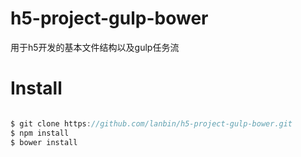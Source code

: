 # h5-project-gulp-bower

用于h5开发的基本文件结构以及gulp任务流

# Install

```javascript

$ git clone https://github.com/lanbin/h5-project-gulp-bower.git
$ npm install
$ bower install

```

